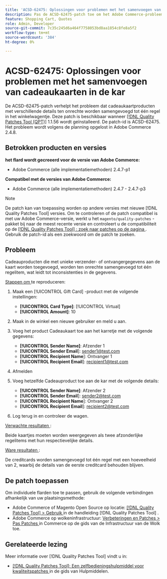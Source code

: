 ```yaml
---
title: 'ACSD-62475: Oplossingen voor problemen met het samenvoegen van cadeaukaarten in de kar'
description: Pas de ACSD-62475-patch toe om het Adobe Commerce-probleem op te lossen, waarbij geschenkkaartproducten met verschillende details ten onrechte worden samengevoegd tot één lijstitem in het winkelwagentje.
feature: Shopping Cart, Quotes
role: Admin, Developer
source-git-commit: 7c35c245d6a464f7758053bd8aa1854c8fe8a5f2
workflow-type: tm+mt
source-wordcount: '384'
ht-degree: 0%

---
```


# ACSD-62475: Oplossingen voor problemen met het samenvoegen van cadeaukaarten in de kar

De ACSD-62475-patch verhelpt het probleem dat cadeaukaartproducten met verschillende details ten onrechte worden samengevoegd tot één regel in het winkelwagentje. Deze patch is beschikbaar wanneer [[!DNL Quality Patches Tool (QPT)]](/help/tools/quality-patches-tool/quality-patches-tool-to-self-serve-quality-patches.md) 1.1.56 wordt geïnstalleerd. De patch-id is ACSD-62475. Het probleem wordt volgens de planning opgelost in Adobe Commerce 2.4.8.

## Betrokken producten en versies

**het flard wordt gecreeerd voor de versie van Adobe Commerce:**

* Adobe Commerce (alle implementatiemethoden) 2.4.7-p1

**Compatibel met de versies van Adobe Commerce:**

* Adobe Commerce (alle implementatiemethoden) 2.4.7 - 2.4.7-p3

>[!NOTE]
>
>De patch kan van toepassing worden op andere versies met nieuwe [!DNL Quality Patches Tool] versies. Om te controleren of de patch compatibel is met uw Adobe Commerce-versie, werkt u het `magento/quality-patches` -pakket bij naar de meest recente versie en controleert u de compatibiliteit op de [[!DNL Quality Patches Tool] : zoek naar patches op de pagina ](https://experienceleague.adobe.com/tools/commerce-quality-patches/index.html) . Gebruik de patch-id als een zoekwoord om de patch te zoeken.

## Probleem

Cadeauproducten die met unieke verzender- of ontvangergegevens aan de kaart worden toegevoegd, worden ten onrechte samengevoegd tot één regelitem, wat leidt tot inconsistenties in de gegevens.

<u> Stappen om </u> te reproduceren:

1. Maak een [!UICONTROL Gift Card] -product met de volgende instellingen:
   * **[!UICONTROL Card Type]**: [!UICONTROL Virtual]
   * **[!UICONTROL Amount]**: 10

1. Maak in de winkel een nieuwe gebruiker en meld u aan.

1. Voeg het product Cadeaukaart toe aan het karretje met de volgende gegevens:
   * **[!UICONTROL Sender Name]**: Afzender 1
   * **[!UICONTROL Sender Email**]: sender1@test.com
   * **[!UICONTROL Recipient Name**]: Ontvanger 1
   * **[!UICONTROL Recipient Email**]: recipient1@test.com


1. Afmelden

1. Voeg hetzelfde Cadeauproduct toe aan de kar met de volgende details:
   * **[!UICONTROL Sender Name]**: Afzender 2
   * **[!UICONTROL Sender Email**]: sender2@test.com
   * **[!UICONTROL Recipient Name**]: Ontvanger 2
   * **[!UICONTROL Recipient Email**]: recipient2@test.com

1. Log terug in en controleer de wagen.

<u> Verwachte resultaten </u>:

Beide kaartjes moeten worden weergegeven als twee afzonderlijke regelitems met hun respectievelijke details.

<u> Ware resultaten </u>:

De creditcards worden samengevoegd tot één regel met een hoeveelheid van 2, waarbij de details van de eerste creditcard behouden blijven.

## De patch toepassen

Om individuele flarden toe te passen, gebruik de volgende verbindingen afhankelijk van uw plaatsingsmethode:

* Adobe Commerce of Magento Open Source op locatie: [[!DNL Quality Patches Tool]  > Gebruik ](/help/tools/quality-patches-tool/usage.md) in de handleiding [!DNL Quality Patches Tool] .
* Adobe Commerce op wolkeninfrastructuur: [ Verbeteringen en Patches > Pas Patches ](https://experienceleague.adobe.com/docs/commerce-cloud-service/user-guide/develop/upgrade/apply-patches.html) in Commerce op de gids van de Infrastructuur van de Wolk toe.

## Gerelateerde lezing

Meer informatie over [!DNL Quality Patches Tool] vindt u in:

* [[!DNL Quality Patches Tool]: Een zelfbedieningshulpmiddel voor kwaliteitspatches ](/help/tools/quality-patches-tool/quality-patches-tool-to-self-serve-quality-patches.md) in de gids van Hulpmiddelen.
